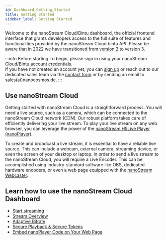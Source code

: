 ```yaml
---
id: Dashboard_Getting_Started
title: Getting Started
sidebar_label: Getting Started
---
```


Welcome to the nanoStream Cloud/Bintu dashboard, the official frontend interface that grants developers access to the full suite of features and functionalities provided by the nanoStream Cloud bintu API. Please be aware that in 2022 we have transitioned from [version 2](../cloud-frontend/getting_started.md) to version 3.

:::info Before starting
To begin, please sign in using your nanoStream Cloud/Bintu account credentials. <br/>
If you have not created an account yet, you can [sign up](https://dashboard.nanostream.cloud/auth?signup) or reach out to our dedicated sales team via the [contact form](https://www.nanocosmos.de/contact) or by sending an email to sales(at)nanocosmos.de.
:::

## Use nanoStream Cloud

Getting started with nanoStream Cloud is a straightforward process. You will need a live source, such as a camera, which can be connected to the nanoStream Cloud network (CDN). Our robust platform takes care of efficiently delivering your live stream. To play your live stream on any web browser, you can leverage the power of the [nanoStream H5Live Player (nanoPlayer)](../nanoplayer/nanoplayer_introduction).

To create and broadcast a live stream, it is essential to have a reliable live source. This can include a webcam, external camera, streaming device, or even the screen of your desktop or laptop. In order to send a live stream to the nanoStream Cloud, you will require a Live Encoder. This can be accomplished using industry-standard software like OBS, dedicated hardware encoders, or even a web page equipped with the [nanoStream Webcaster](https://docs.nanocosmos.de/docs/webrtc/nanostream_webrtc_introduction).

## Learn how to use the nanoStream Cloud Dashboard

- [Start streaming](./Dashboard_Start_Streaming)
- [Stream Overview](./Dashboard_Stream_Overview)
- [Adaptive Bitrate](./Dashboard_ABR_Transcoding)
- [Secure Playback & Secure Tokens](./Dashboard_Secure)
- [Embed nanoPlayer Code on Your Web Page](./Dashboard_nanoPlayer)

